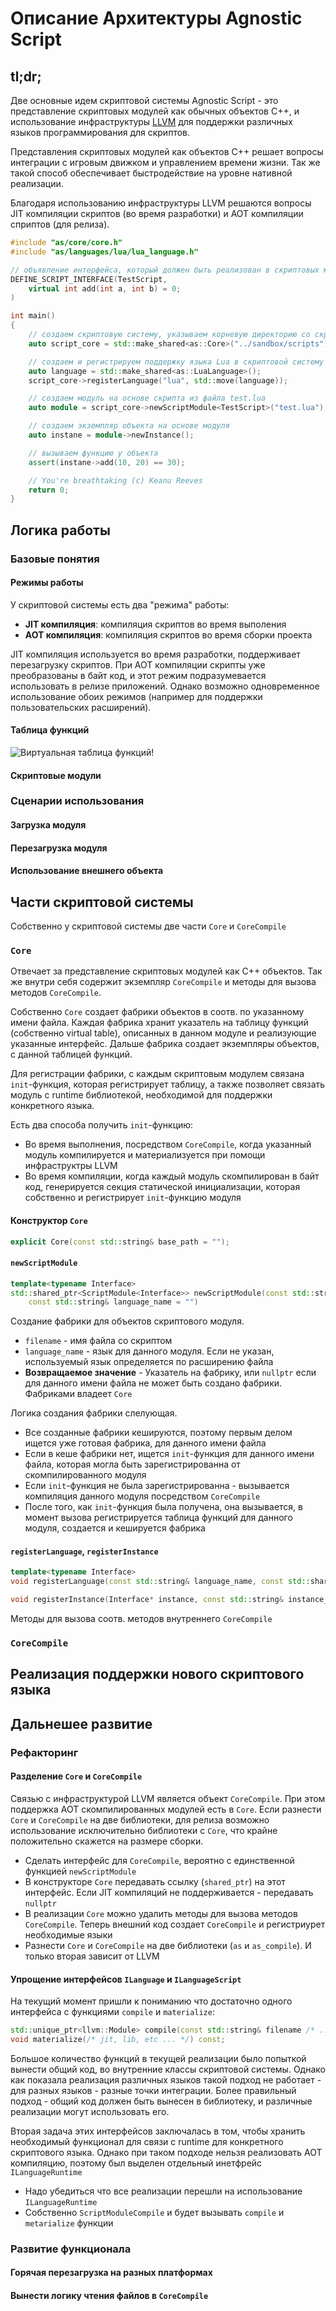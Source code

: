 Описание Архитектуры Agnostic Script
====================================

tl;dr;
------
Две основные идем скриптовой системы Agnostic Script - это представление
скриптовых модулей как обычных объектов C++, и использование инфраструктуры
[LLVM](https://llvm.org/) для поддержки различных языков программирования для
скриптов.

Представления скриптовых модулей как объектов С++ решает вопросы интеграции
с игровым движком и управлением времени жизни. Так же такой способ обеспечивает
быстродействие на уровне нативной реализации.

Благодаря использованию инфраструктуры LLVM решаются вопросы JIT компиляции
скриптов (во время разработки) и AOT компиляции сприптов (для релиза).

```c++
#include "as/core/core.h"
#include "as/languages/lua/lua_language.h"

// объявление интерфейса, который должен быть реализован в скриптовых можулях
DEFINE_SCRIPT_INTERFACE(TestScript,
    virtual int add(int a, int b) = 0;
)

int main()
{
    // создаем скриптовую систему, указываем корневую директорию со скриптами
    auto script_core = std::make_shared<as::Core>("../sandbox/scripts");

    // создаем и регистрируем поддержку языка Lua в скриптовой систему
    auto language = std::make_shared<as::LuaLanguage>();
    script_core->registerLanguage("lua", std::move(language));

    // создаем модуль на основе скрипта из файла test.lua
    auto module = script_core->newScriptModule<TestScript>("test.lua");

    // создаем экземпляр объекта на основе модуля
    auto instane = module->newInstance();

    // вызываем функцию у объекта
    assert(instane->add(10, 20) == 30);

    // You're breathtaking (c) Keanu Reeves
    return 0;
}
```


Логика работы
-------------

### Базовые понятия

#### Режимы работы

У скриптовой системы есть два "режима" работы:
- **JIT компиляция**: компиляция скриптов во время выполения
- **AOT компиляция**: компиляция скриптов во время сборки проекта

JIT компиляция используется во время разработки, поддерживает перезагрузку
скриптов. При AOT компиляции скрипты уже преобразованы в байт код, и этот режим
подразумевается использовать в релизе приложений. Однако возможно одновременное
использование обоих режимов (например для поддержки пользовательских
расширений).

#### Таблица функций

![Виртуальная таблица функций!](./architecture-vtable.svg)

#### Скриптовые модули

### Сценарии использования

#### Загрузка модуля

#### Перезагрузка модуля

#### Использование внешнего объекта


Части скриптовой системы
------------------------

Собственно у скриптовой системы две части `Core` и `CoreCompile`

### `Core`
Отвечает за представление скриптовых модулей как С++ объектов. Так же внутри
себя содержит экземпляр `CoreCompile` и методы для вызова методов `CoreCompile`.

Собственно `Core` создает фабрики объектов в соотв. по указанному имени файла.
Каждая фабрика хранит указатель на таблицу функций (собственно virtual table),
описанных в данном модуле и реализующие указанные интерфейс. Дальше фабрика
создает экземпляры объектов, с данной таблицей функций.

Для регистрации фабрики, с каждым скриптовым модулем связана `init`-функция,
которая регистрирует таблицу, а также позволяет связать модуль с runtime
библиотекой, необходимой для поддержки конкретного языка.

Есть два способа получить `init`-функцию:
- Во время выполнения, посредством `CoreCompile`, когда указанный модуль
компилируется и материализуется при помощи инфраструктры LLVM
- Во время компиляции, когда каждый модуль скомпилирован в байт код,
генерируется секция статической инициализации, которая собственно и регистрирует
`init`-функцию модуля

#### Конструктор `Core`
```c++
explicit Core(const std::string& base_path = "");
```

#### `newScriptModule`
```c++
template<typename Interface>
std::shared_ptr<ScriptModule<Interface>> newScriptModule(const std::string& filename,
    const std::string& language_name = "")
```

Создание фабрики для объектов скриптового модуля.
- `filename` - имя файла со скриптом
- `language_name` - язык для данного модуля. Если не указан, используемый язык
определяется по расширению файла
- **Возвращаемое значение** - Указатель на фабрику, или `nullptr` если для данного имени файла не
может быть создано фабрики. Фабриками владеет `Core`

Логика создания фабрики слелующая. 
- Все созданные фабрики кешируются, поэтому первым делом ищется уже готовая
фабрика, для данного имени файла
- Если в кеше фабрики нет, ищется `init`-функция для данного имени файла,
которая могла быть зарегистрированна от скомпилированного модуля
- Если `init`-функция не была зарегистрированна - вызывается компиляция
данного модуля посредством `CoreCompile`
- После того, как `init`-функция была получена, она вызывается, в момент вызова
регистрируется таблица функций для данного модуля, создается и кешируется
фабрика

#### `registerLanguage`, `registerInstance`
```c++
template<typename Interface>
void registerLanguage(const std::string& language_name, const std::shared_ptr<ILanguage>& language)

void registerInstance(Interface* instance, const std::string& instance_name);
```
Методы для вызова соотв. методов внутреннего `CoreCompile`

### `CoreCompile`


Реализация поддержки нового скриптового языка
---------------------------------------------


Дальнешее развитие
------------------

### Рефакторинг

#### Разделение `Core` и `CoreCompile`

Связью с инфраструктурой LLVM является объект `CoreCompile`. При этом поддержка
AOT скомпилированных модулей есть в `Core`. Если разнести `Core` и `CoreCompile`
на две библиотеки, для релиза возможно использование исключительно библиотеки с
`Core`, что крайне положительно скажется на размере сборки.

- Сделать интерфейс для `CoreCompile`, вероятно с единственной функцией
`newScriptModule`
- В конструкторе `Core` передавать ссылку (`shared_ptr`) на этот интерфейс. Если
JIT компиляций не поддерживается - передавать `nullptr`
- В реализации `Core` можно удалить методы для вызова методов `CoreCompile`.
Теперь внешний код создает `CoreCompile` и регистриурет необходимые языки
- Разнести `Core` и `CoreCompile` на две библиотеки (`as` и `as_compile`). И
только вторая зависит от LLVM

#### Упрощение интерфейсов `ILanguage` и `ILanguageScript`

На текущий момент пришли к пониманию что достаточно одного интерфейса с
функциями `compile` и `materialize`:
```c++
std::unique_ptr<llvm::Module> compile(const std::string& filename /* ... */) const;
void materialize(/* jit, lib, etc ... */) const;
```

Большое количество функций в текущей реализации было попыткой вынести общий код,
во внутренние классы скриптовой системы. Однако как показала реализация
различных языков такой подход не работает - для разных языков - разные точки
интеграции. Более правильный подход - общий код должен быть вынесен в
библиотеку, и различные реализации могут использовать его.

Вторая задача этих интерфейсов заключалась в том, чтобы хранить необходимый
функционал для связи с runtime для конкретного скриптового языка. Однако при
таком подходе нельзя реализовать AOT компиляцию, поэтому был выделен отдельный
инетфрейс `ILanguageRuntime`

- Надо убедиться что все реализации перешли на использование `ILanguageRuntime`
- Собственно `ScriptModuleCompile` и будет вызывать `compile` и `metarialize`
функции

### Развитие функционала

#### Горячая перезагрузка на разных платформах

#### Вынести логику чтения файлов в `CoreCompile`

#### 


